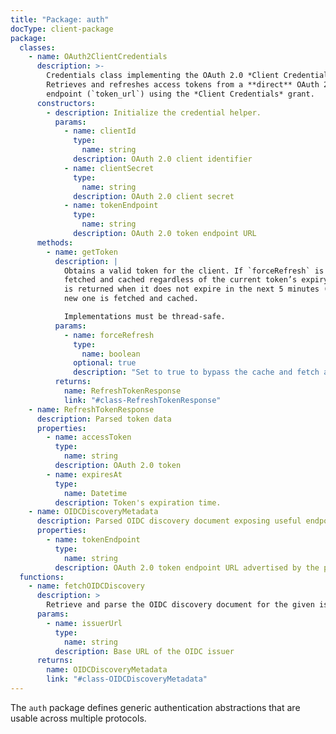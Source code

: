 ```yaml
---
title: "Package: auth"
docType: client-package
package:
  classes:
    - name: OAuth2ClientCredentials
      description: >-
        Credentials class implementing the OAuth 2.0 *Client Credentials* grant.
        Retrieves and refreshes access tokens from a **direct** OAuth 2.0 token
        endpoint (`token_url`) using the *Client Credentials* grant.
      constructors:
        - description: Initialize the credential helper.
          params:
            - name: clientId
              type:
                name: string
              description: OAuth 2.0 client identifier
            - name: clientSecret
              type:
                name: string
              description: OAuth 2.0 client secret
            - name: tokenEndpoint
              type:
                name: string
              description: OAuth 2.0 token endpoint URL
      methods:
        - name: getToken
          description: |
            Obtains a valid token for the client. If `forceRefresh` is set to `true`, a new token is
            fetched and cached regardless of the current token’s expiry. The cached token
            is returned when it does not expire in the next 5 minutes (300 seconds). Otherwise, a 
            new one is fetched and cached. 

            Implementations must be thread-safe.
          params:
            - name: forceRefresh
              type:
                name: boolean
              optional: true
              description: "Set to true to bypass the cache and fetch a new token (default: false). NOT RECOMMENDED. Force with caution!"
          returns:
            name: RefreshTokenResponse
            link: "#class-RefreshTokenResponse"
    - name: RefreshTokenResponse
      description: Parsed token data
      properties:
        - name: accessToken
          type:
            name: string
          description: OAuth 2.0 token
        - name: expiresAt
          type:
            name: Datetime
          description: Token's expiration time.
    - name: OIDCDiscoveryMetadata
      description: Parsed OIDC discovery document exposing useful endpoints.
      properties:
        - name: tokenEndpoint
          type:
            name: string
          description: OAuth 2.0 token endpoint URL advertised by the provider
  functions:
    - name: fetchOIDCDiscovery
      description: >
        Retrieve and parse the OIDC discovery document for the given issuer. See: https://openid.net/specs/openid-connect-discovery-1_0.html
      params:
        - name: issuerUrl
          type:
            name: string
          description: Base URL of the OIDC issuer
      returns:
        name: OIDCDiscoveryMetadata
        link: "#class-OIDCDiscoveryMetadata"
---
```


The `auth` package defines generic authentication abstractions that are usable across multiple protocols.
